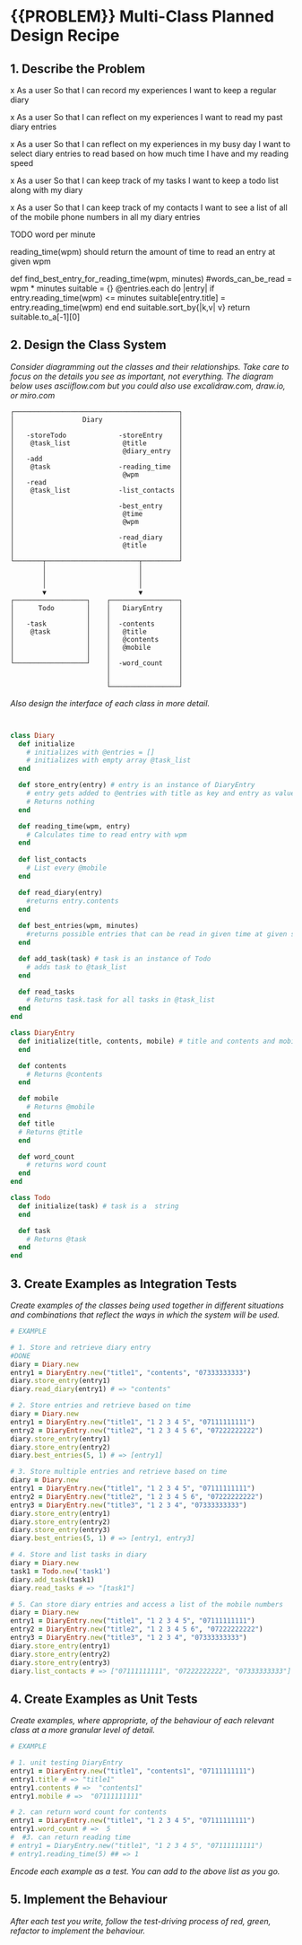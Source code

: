 # {{PROBLEM}} Multi-Class Planned Design Recipe

## 1. Describe the Problem

x As a user
So that I can record my experiences
I want to keep a regular diary

x As a user
So that I can reflect on my experiences
I want to read my past diary entries

x As a user
So that I can reflect on my experiences in my busy day
I want to select diary entries to read based on how much time I have and my reading speed

x As a user
So that I can keep track of my tasks
I want to keep a todo list along with my diary

x As a user
So that I can keep track of my contacts
I want to see a list of all of the mobile phone numbers in all my diary entries

TODO word per minute

  reading_time(wpm) 
    should return the amount of time to read an entry at given wpm

  def find_best_entry_for_reading_time(wpm, minutes)
    #words_can_be_read = wpm * minutes
    suitable = {}
    @entries.each do |entry| 
      if entry.reading_time(wpm) <= minutes
        suitable[entry.title] = entry.reading_time(wpm)
      end
    end
    suitable.sort_by{|k,v| v}
    return suitable.to_a[-1][0]



## 2. Design the Class System

_Consider diagramming out the classes and their relationships. Take care to
focus on the details you see as important, not everything. The diagram below
uses asciiflow.com but you could also use excalidraw.com, draw.io, or miro.com_

```
┌─────────────────────────────────────────┐
│                 Diary                   │
│                                         │
│   -storeTodo             -storeEntry    │
│    @task_list             @title        │
│                           @diary_entry  │
│   -add                                  │
│    @task                 -reading_time  │
│                           @wpm          │
│   -read                                 │
│    @task_list            -list_contacts │
│                                         │
│                          -best_entry    │
│                           @time         │
│                           @wpm          │
│                                         │
│                          -read_diary    │
│                           @title        │
│                                         │
└───────┬───────────────────────┬─────────┘
        │                       │
        │                       │
        │                       │
        ▼                       ▼
┌──────────────────┐    ┌─────────────────┐
│      Todo        │    │   DiaryEntry    │
│                  │    │                 │
│   -task          │    │  -contents      │
│    @task         │    │   @title        │
│                  │    │   @contents     │
│                  │    │   @mobile       │
│                  │    │                 │
└──────────────────┘    │  -word_count    │
                        │                 │
                        │                 │
                        └─────────────────┘

```

_Also design the interface of each class in more detail._

```ruby


class Diary
  def initialize
    # initializes with @entries = []
    # initializes with empty array @task_list
  end

  def store_entry(entry) # entry is an instance of DiaryEntry
    # entry gets added to @entries with title as key and entry as value
    # Returns nothing
  end

  def reading_time(wpm, entry)
    # Calculates time to read entry with wpm
  end
  
  def list_contacts
    # List every @mobile
  end

  def read_diary(entry)
    #returns entry.contents
  end
  
  def best_entries(wpm, minutes)
    #returns possible entries that can be read in given time at given speed
  end

  def add_task(task) # task is an instance of Todo
    # adds task to @task_list
  end

  def read_tasks
    # Returns task.task for all tasks in @task_list
  end
end

class DiaryEntry
  def initialize(title, contents, mobile) # title and contents and mobile are both strings
  end

  def contents
    # Returns @contents
  end

  def mobile
    # Returns @mobile
  end
  def title    
  # Returns @title
  end

  def word_count
    # returns word count
  end
end

class Todo
  def initialize(task) # task is a  string
  end

  def task
    # Returns @task
  end
end


```

## 3. Create Examples as Integration Tests

_Create examples of the classes being used together in different situations and
combinations that reflect the ways in which the system will be used._

```ruby
# EXAMPLE

# 1. Store and retrieve diary entry
#DONE
diary = Diary.new
entry1 = DiaryEntry.new("title1", "contents", "07333333333")
diary.store_entry(entry1)
diary.read_diary(entry1) # => "contents"

# 2. Store entries and retrieve based on time
diary = Diary.new
entry1 = DiaryEntry.new("title1", "1 2 3 4 5", "07111111111")
entry2 = DiaryEntry.new("title2", "1 2 3 4 5 6", "07222222222")
diary.store_entry(entry1)
diary.store_entry(entry2)
diary.best_entries(5, 1) # => [entry1]

# 3. Store multiple entries and retrieve based on time
diary = Diary.new
entry1 = DiaryEntry.new("title1", "1 2 3 4 5", "07111111111")
entry2 = DiaryEntry.new("title2", "1 2 3 4 5 6", "07222222222")
entry3 = DiaryEntry.new("title3", "1 2 3 4", "07333333333")
diary.store_entry(entry1)
diary.store_entry(entry2)
diary.store_entry(entry3)
diary.best_entries(5, 1) # => [entry1, entry3]

# 4. Store and list tasks in diary
diary = Diary.new
task1 = Todo.new('task1')
diary.add_task(task1)
diary.read_tasks # => "[task1"]

# 5. Can store diary entries and access a list of the mobile numbers
diary = Diary.new
entry1 = DiaryEntry.new("title1", "1 2 3 4 5", "07111111111")
entry2 = DiaryEntry.new("title2", "1 2 3 4 5 6", "07222222222")
entry3 = DiaryEntry.new("title3", "1 2 3 4", "07333333333")
diary.store_entry(entry1)
diary.store_entry(entry2)
diary.store_entry(entry3)
diary.list_contacts # => ["07111111111", "07222222222", "07333333333"]

```

## 4. Create Examples as Unit Tests

_Create examples, where appropriate, of the behaviour of each relevant class at
a more granular level of detail._

```ruby
# EXAMPLE

# 1. unit testing DiaryEntry
entry1 = DiaryEntry.new("title1", "contents1", "07111111111")
entry1.title # => "title1"
entry1.contents # =>  "contents1"
entry1.mobile # =>  "07111111111"

# 2. can return word count for contents
entry1 = DiaryEntry.new("title1", "1 2 3 4 5", "07111111111")
entry1.word_count # =>  5
#  #3. can return reading time
# entry1 = DiaryEntry.new("title1", "1 2 3 4 5", "07111111111")
# entry1.reading_time(5) ## => 1
```

_Encode each example as a test. You can add to the above list as you go._

## 5. Implement the Behaviour

_After each test you write, follow the test-driving process of red, green,
refactor to implement the behaviour._



